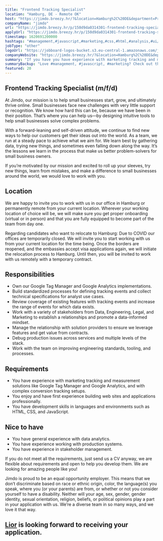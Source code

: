 ```yaml
---
title: "Frontend Tracking Specialist"
location: "Hamburg, DE - Remote OK"
host: "https://jimdo.breezy.hr/?&location=Hamburg%2C%20DE&department=Product%20%26%20Engineering#positions"
companyName: "jimdo"
url: "https://jimdo.breezy.hr/p/150d9da0314301-frontend-tracking-specialist-m-f-d"
applyUrl: "https://jimdo.breezy.hr/p/150d9da0314301-frontend-tracking-specialist-m-f-d/apply"
timestamp: 1620691200000
hashtags: "#management,#javascript,#marketing,#css,#html,#analysis,#ui/ux"
jobType: "other"
logoUrl: "https://jobboard-logos-bucket.s3.eu-central-1.amazonaws.com/jimdo"
companyWebsite: "https://jimdo.breezy.hr/?&location=Hamburg%2C%20DE&department=Product%20%26%20Engineering#positions"
summary: "If you have you have experience with marketing tracking and measurement solutions like Google Tag Manager and Google Analytics, and with complex conversion tracking setups, Jimdo is looking for someone with your skillset."
summaryBackup: "Love #management, #javascript, #marketing? Check out this job post!"
featured: 20
---
```


## Frontend Tracking Specialist (m/f/d)

At Jimdo, our mission is to help small businesses start, grow, and ultimately thrive online. Small businesses face new challenges with very little support or recognition. We know how hard this can be, because we have been in their position. That’s where you can help us—by designing intuitive tools to help small businesses solve complex problems.

With a forward-leaning and self-driven attitude, we continue to find new ways to help our customers get their ideas out into the world. As a team, we run at a steady pace to achieve what we aim for. We learn best by gathering data, trying new things, and sometimes even falling down along the way. It’s the lessons we learn in the process that make us better problem-solvers for small business owners.

If you’re motivated by our mission and excited to roll up your sleeves, try new things, learn from mistakes, and make a difference to small businesses around the world, we would love to work with you.

## Location

We are happy to invite you to work with us in our office in Hamburg or permanently remote from your current location. Wherever your working location of choice will be, we will make sure you get proper onboarding (virtual or in person) and that you are fully equipped to become part of the team from day one.

Regarding candidates who want to relocate to Hamburg: Due to COVID our offices are temporarily closed. We will invite you to start working with us from your current location for the time being. Once the borders are reopened, and the embassies accept visa applications again, we will initiate the relocation process to Hamburg. Until then, you will be invited to work with us remotely with a temporary contract.

## Responsibilities

*   Own our Google Tag Manager and Google Analytics implementations.
*   Build standardized processes for defining tracking events and collect technical specifications for analyst use cases.
*   Review coverage of existing features with tracking events and increase the range of events for which data exists.
*   Work with a variety of stakeholders from Data, Engineering, Legal, and Marketing to establish a relationships and promote a data-informed mindset.
*   Manage the relationship with solution providers to ensure we leverage features and get value from contracts.
*   Debug production issues across services and multiple levels of the stack.
*   Work with the team on improving engineering standards, tooling, and processes.

## Requirements

*   You have experience with marketing tracking and measurement solutions like Google Tag Manager and Google Analytics, and with complex conversion tracking setups.
*   You enjoy and have first experience building web sites and applications professionally.
*   You have development skills in languages and environments such as HTML, CSS, and JavaScript.

## Nice to have

*   You have general experience with data analytics.
*   You have experience working with production systems.
*   You have experience in stakeholder management.

If you do not meet all the requirements, just send us a CV anyway, we are flexible about requirements and open to help you develop them. We are looking for amazing people like you!

Jimdo is proud to be an equal opportunity employer. This means that we don’t discriminate based on race or ethnic origin, color, the language(s) you speak, where you (or your parents) are from, or whether or not you consider yourself to have a disability. Neither will your age, sex, gender, gender identity, sexual orientation, religion, beliefs, or political opinions play a part in your application with us. We’re a diverse team in so many ways, and we love it that way.

## [Lior](https://www.linkedin.com/in/lior-oren/) is looking forward to receiving your application.
